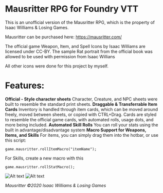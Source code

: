 # Mausritter RPG for Foundry VTT
This is an unofficial version of the Mausritter RPG, which is the property of Isaac Williams & Losing Games.

Mausritter can be purchased here: https://mausritter.com/

The official game Weapon, Item, and Spell Icons by Isaac Williams are licensed under CC-BY.
The sample Rat portrait from the official book was allowed to be used with permission from Isaac Willians

All other icons were done for this project by myself.

# Features:
**Official - Style character sheets**
Character, Creature, and NPC sheets were built to resemble the standard print sheets.
**Draggable & Transferrable Item Cards**
Inventory is handled through item cards, which can be moved around freely, moved between sheets, or copied with CTRL+Drag.
Cards are styled to resemble the official game cards, with automated rolls, usage dots, and more being included.
**Automated Skill Rolls**
You can roll your stats using the built in advantage/disadvantage system
**Macro Support for Weapons, Items, and Skills**
For items, you can simply drag them into the hotbar, or use this script:
```
game.mausritter.rollItemMacro("itemName");
```
For Skills, create a new macro with this
```
game.mausritter.rollStatMacro();
```

![Alt text](https://i.imgur.com/QNwzFwB.png "Character Sheet")
![Alt text](https://i.imgur.com/Qd0tVt9.png "Creature Sheet")

_Mausritter ©2020 Isaac Williams & Losing Games_

